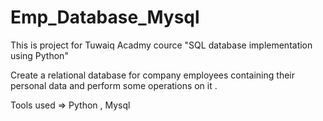 # Emp_Database_Mysql


This is project for Tuwaiq Acadmy cource "SQL database implementation using Python"



Create a relational database for company employees containing their personal data and perform some operations on it .

Tools used => Python , Mysql 

